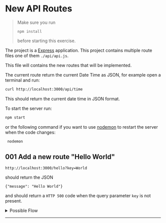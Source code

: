 
# New API Routes

> Make sure you run 
>
> `npm install`
>
> before starting this exercise.

The project is a [Express](https://expressjs.com/) application. This project contains multiple route files one of them `./api/api.js`. 

This file will contains the new routes that will be implemented.

The current route return the current Date Time as JSON, for example open a terminal and run:

```bash
curl http://localhost:3000/api/time
```

This should return the current date time in JSON format.

To start the server run:

```bash
npm start
```

or the following command if you want to use [nodemon](https://www.npmjs.com/package/nodemon) to restart the server when the code changes:
  
```bash
 nodemon
```

## 001 Add a new route "Hello World"

`http://localhost:3000/hello?key=World` 

should return the JSON 

`{"message": "Hello World"}`

and should return a `HTTP 500` code when the query parameter `key` is not present.

<details>

<summary>Possible Flow</summary>

1. Open the file `./api/api.js`

2. Add a new route to the file using a simple comment for example

```javascript
// Create a new route GET /hello?key=World
// that returns a JSON {"message": "Hello World"} when the query parameter key is present
// and return HTTP 500 code with message "key query parameter is required"
// when the query parameter key is not present
```


3. Let the code be generated from the comment

> Note: it is true that the comment is longer that the code, but this is done to learn how to use copilot and understand the importance of being precise in the "prompt".

</details>

---
